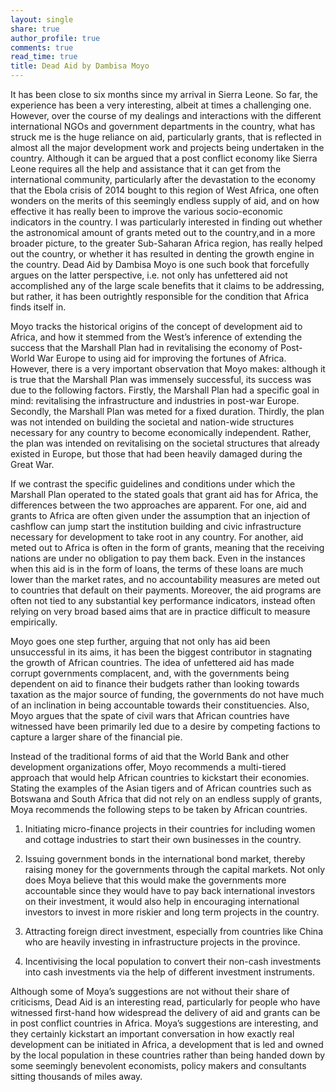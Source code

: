 ```yaml
---
layout: single
share: true 
author_profile: true 
comments: true 
read_time: true
title: Dead Aid by Dambisa Moyo 
--- 
```




It has been close to six months since my arrival in Sierra Leone. So far, the experience has been a very interesting, albeit at times a challenging one. However, over the course of my dealings and interactions with the different international NGOs and government departments in the country, what has struck me is the huge reliance on aid, particularly grants, that is reflected in almost all the major development work and projects being undertaken in the country. Although it can be argued that a post conflict economy like Sierra Leone requires all the help and assistance that it can get from the international community, particularly after the devastation to the economy that the Ebola crisis of 2014 bought to this region of West Africa, one often wonders on the merits of this seemingly endless supply of aid, and on how effective it has really been to improve the various socio-economic indicators in the country. I was particularly interested in finding out whether the astronomical amount of grants meted out to the country,and in a more broader picture, to the greater Sub-Saharan Africa region, has really helped out the country, or whether it has resulted in denting the growth engine in the country. Dead Aid by Dambisa Moyo is one such book that forcefully argues on the latter perspective, i.e. not only has unfettered aid not accomplished any of the large scale benefits that it claims to be addressing, but rather, it has been outrightly responsible for the condition that Africa finds itself in.

Moyo tracks the historical origins of the concept of development aid to Africa, and how it stemmed from the West’s inference of extending the success that the Marshall Plan had in revitalising the economy of Post-World War Europe to using aid for improving the fortunes of Africa. However, there is a very important observation that Moyo makes: although it is true that the Marshall Plan was immensely successful, its success was due to the following factors. Firstly, the Marshall Plan had a specific goal in mind: revitalising the infrastructure and industries in post-war Europe. Secondly, the Marshall Plan was meted for a fixed duration. Thirdly, the plan was not intended on building the societal and nation-wide structures necessary for any country to become economically independent. Rather, the plan was intended on revitalising on the societal structures that already existed in Europe, but those that had been heavily damaged during the Great War.

If we contrast the specific guidelines and conditions under which the Marshall Plan operated to the stated goals that grant aid has for Africa, the differences between the two approaches are apparent. For one, aid and grants to Africa are often given under the assumption that an injection of cashflow can jump start the institution building and civic infrastructure necessary for development to take root in any country. For another, aid meted out to Africa is often in the form of grants, meaning that the receiving nations are under no obligation to pay them back. Even in the instances when this aid is in the form of loans, the terms of these loans are much lower than the market rates, and no accountability measures are meted out to countries that default on their payments. Moreover, the aid programs are often not tied to any substantial key performance indicators, instead often relying on very broad based aims that are in practice difficult to measure empirically.

Moyo goes one step further, arguing that not only has aid been unsuccessful in its aims, it has been the biggest contributor in stagnating the growth of African countries. The idea of unfettered aid has made corrupt governments complacent, and, with the governments being dependent on aid to finance their budgets rather than looking towards taxation as the major source of funding, the governments do not have much of an inclination in being accountable towards their constituencies. Also, Moyo argues that the spate of civil wars that African countries have witnessed have been primarily led due to a desire by competing factions to capture a larger share of the financial pie.

Instead of the traditional forms of aid that the World Bank and other development organizations offer, Moyo recommends a multi-tiered approach that would help African countries to kickstart their economies. Stating the examples of the Asian tigers and of African countries such as Botswana and South Africa that did not rely on an endless supply of grants, Moya recommends the following steps to be taken by African countries.

1. Initiating micro-finance projects in their countries for including women and cottage industries to start their own businesses in the country.

2. Issuing government bonds in the international bond market, thereby raising money for the governments through the capital markets. Not only does Moya believe that this would make the governments more accountable since they would have to pay back international investors on their investment, it would also help in encouraging international investors to invest in more riskier and long term projects in the country.

3. Attracting foreign direct investment, especially from countries like China who are heavily investing in infrastructure projects in the province.

4. Incentivising the local population to convert their non-cash investments into cash investments via the help of different  investment instruments.

Although some of Moya’s suggestions are not without their share of criticisms, Dead Aid is an interesting read, particularly for people who have witnessed first-hand how widespread the delivery of aid and grants can be in post conflict countries in Africa. Moya’s suggestions are interesting, and they certainly kickstart an important conversation in how exactly real development can be initiated in Africa, a development that is led and owned by the local population in these countries rather than being handed down by some seemingly benevolent economists, policy makers and consultants sitting thousands of miles away.